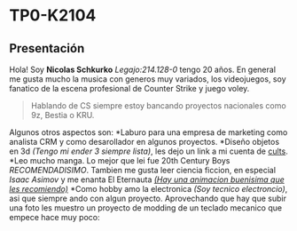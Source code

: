 # TP0-K2104
## Presentación
Hola! Soy **Nicolas Schkurko** *Legajo:214.128-0* tengo 20 años.
En general me gusta mucho la musica con generos muy variados, los videojuegos, soy fanatico de la escena profesional de Counter Strike y juego voley.
>Hablando de CS siempre estoy bancando proyectos nacionales como 9z, Bestia o KRU.

Algunos otros aspectos son:
*Laburo para una empresa de marketing como analista CRM y como desarollador en algunos proyectos.
*Diseño objetos en 3d *(Tengo mi ender 3 siempre lista)*, les dejo un link a mi cuenta de [cults](https://cults3d.com/es/usuarios/Nicho/modelos-3d).
*Leo mucho manga. Lo mejor que lei fue 20th Century Boys *RECOMENDADISIMO*. Tambien me gusta leer ciencia ficcion, en especial *Isaac Asimov* y me enanta El Eternauta [*(Hay una animacion buenisima que les recomiendo)*](https://www.youtube.com/watch?v=xVB21JBYvy8)
*Como hobby amo la electronica *(Soy tecnico electroncio)*, asi que siempre ando con algun proyecto.
Aprovechando que hay que subir una foto les muestro un proyecto de modding de un teclado mecanico que empece hace muy poco:

